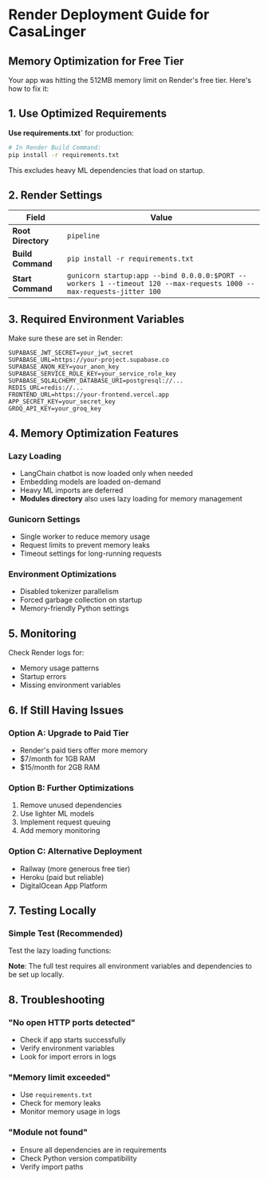 # Render Deployment Guide for CasaLinger

## Memory Optimization for Free Tier

Your app was hitting the 512MB memory limit on Render's free tier. Here's how to fix it:

## 1. Use Optimized Requirements

**Use requirements.txt`** for production:

```bash
# In Render Build Command:
pip install -r requirements.txt
```

This excludes heavy ML dependencies that load on startup.

## 2. Render Settings

| Field | Value |
|-------|-------|
| **Root Directory** | `pipeline` |
| **Build Command** | `pip install -r requirements.txt` |
| **Start Command** | `gunicorn startup:app --bind 0.0.0.0:$PORT --workers 1 --timeout 120 --max-requests 1000 --max-requests-jitter 100` |

## 3. Required Environment Variables

Make sure these are set in Render:

```
SUPABASE_JWT_SECRET=your_jwt_secret
SUPABASE_URL=https://your-project.supabase.co
SUPABASE_ANON_KEY=your_anon_key
SUPABASE_SERVICE_ROLE_KEY=your_service_role_key
SUPABASE_SQLALCHEMY_DATABASE_URI=postgresql://...
REDIS_URL=redis://...
FRONTEND_URL=https://your-frontend.vercel.app
APP_SECRET_KEY=your_secret_key
GROQ_API_KEY=your_groq_key
```

## 4. Memory Optimization Features

### Lazy Loading
- LangChain chatbot is now loaded only when needed
- Embedding models are loaded on-demand
- Heavy ML imports are deferred
- **Modules directory** also uses lazy loading for memory management

### Gunicorn Settings
- Single worker to reduce memory usage
- Request limits to prevent memory leaks
- Timeout settings for long-running requests

### Environment Optimizations
- Disabled tokenizer parallelism
- Forced garbage collection on startup
- Memory-friendly Python settings

## 5. Monitoring

Check Render logs for:
- Memory usage patterns
- Startup errors
- Missing environment variables

## 6. If Still Having Issues

### Option A: Upgrade to Paid Tier
- Render's paid tiers offer more memory
- $7/month for 1GB RAM
- $15/month for 2GB RAM

### Option B: Further Optimizations
1. Remove unused dependencies
2. Use lighter ML models
3. Implement request queuing
4. Add memory monitoring

### Option C: Alternative Deployment
- Railway (more generous free tier)
- Heroku (paid but reliable)
- DigitalOcean App Platform

## 7. Testing Locally

### Simple Test (Recommended)
Test the lazy loading functions:


**Note**: The full test requires all environment variables and dependencies to be set up locally.

## 8. Troubleshooting

### "No open HTTP ports detected"
- Check if app starts successfully
- Verify environment variables
- Look for import errors in logs

### "Memory limit exceeded"
- Use `requirements.txt`
- Check for memory leaks
- Monitor memory usage in logs

### "Module not found"
- Ensure all dependencies are in requirements
- Check Python version compatibility
- Verify import paths 